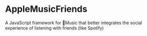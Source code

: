 # AppleMusicFriends
A JavaScript framework for Music that better integrates the social experience of listening with friends (like Spotify)
